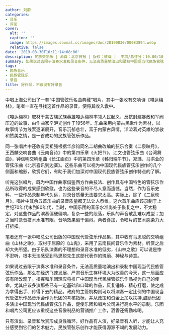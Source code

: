 ```yaml
---
author: 刘蔚
categories:
- 音乐
- 评论
cover:
  alt: ''
  caption: ''
  image: https://images.soomal.cc/images/doc/20190830/00083894.webp
  relative: false
date: '2019-08-30T10:11:14+08:00'
description: 民族交响乐 | 源自：北京日报 | 版权：转载 |  平均/总评分：10.00/10
summary: 如果说过去限于演奏水准和录音条件，无法高质量地演出和录制中国现当代民族管弦乐作品，那么在经济飞速发展、严肃音乐生存环境大为改善的今天，这一局面应该有所改观了。指挥和乐团理应将推广中国现当代民族管弦乐作品视为自己的使命……
tags:
- 民族音乐
- 民族管弦乐
- 录音
title: 好作品，不该没有好录音
---
```


中唱上海公司出了一套“中国管弦乐名曲典藏”唱片，其中一张收有交响诗《嘎达梅林》，笔者一直在寻找这首作品的录音，便将其收入囊中。

《嘎达梅林》取材于蒙古族民族英雄嘎达梅林率领人民起义，反抗封建暴政和军阀压迫的故事，由作曲家辛沪光创作于1956年。乐曲采用内蒙古民歌作为素材，以故事情节为线索逐渐展开，音乐沉郁悲壮，富于内蒙古风情，洋溢着对英雄的崇敬和赞美之情，是一首成功的民族管弦乐作品。

同一张唱片中还收有吴祖强根据华彦钧同名二胡曲改编的弦乐合奏《二泉映月》，王西麟交响套曲《云南音诗》中的第四乐章《火把节》，江文也管弦乐曲《台湾舞曲》，钟信明交响组曲《长江画页》中的第四乐章《秭归端午节》，郑璐、马洪业的管弦乐曲《北京喜讯到边寨》。这些乐曲可以视为中国现代民族管弦乐创作的几个侧面和缩影，欣赏它们，有助于我们加深对中国现代民族管弦乐创作特点的了解。

听完这张唱片，既为中国作曲家借鉴西方作曲技法、创作具有中国特色的管弦乐作品所取得的成果感到欣慰，也为这些录音的不尽人意而遗憾。当然，作为音乐史料，一些作品录制年代久远，对录音质量无法要求太高。实际上，除了《二泉映月》，唱片中其余五首乐曲的录音质量都无法让人恭维。这六首乐曲应该录制于上世纪70年代末到80年代，当时，中国乐团的音乐水准尚处于恢复之中，不太稳定，对这些作品的演奏偏硬偏响，复杂一些的段落，乐队的声音散乱难以成型；加之当时录音技术水准有限，音响效果偏干偏闷。两者叠加，令唱片的艺术感染力大打折扣。

笔者还有一张中唱总公司出版的中国现代管弦乐作品集，其中收有马思聪的交响组曲《山林之歌》，取材于屈原的《山鬼》，采用了云南民间音乐作为素材。听赏之后却大失所望。由于乐队演奏的不理想和录音水准的低劣，《山林之歌》可以说是惨不忍听，根本无法感受到马思聪先生这部代表作的瑰丽、神秘与诗意。

如果说过去限于演奏水准和录音条件，无法高质量地演出和录制中国现当代民族管弦乐作品，那么在经济飞速发展、严肃音乐生存环境大为改善的今天，这一局面应该有所改观了。指挥和乐团理应将推广中国现当代民族管弦乐作品视为自己的使命，尤其应该多演那些已有一定基础和口碑的作品，反复锤炼，精心打磨，使之成为拿得出手、传得下去的精品。政府的主管机构则可以将演奏一定比例的中国现当代管弦乐作品音乐会作为乐团的考核指标，并从政策和资金上加以扶持,鼓励乐团多演出中国现当代民族管弦乐作品，促使乐团和唱片公司进行高水平的录制。乐团和唱片公司更应该重视这些音像制品的营销推广工作，酒香还需勤吆喝。

只有演出、录音和欣赏形成良性循环，好作品有人演，好录音有人听，才能让人充分感受到它们的艺术魅力，民族管弦乐创作才能获得源源不竭的发展动力。